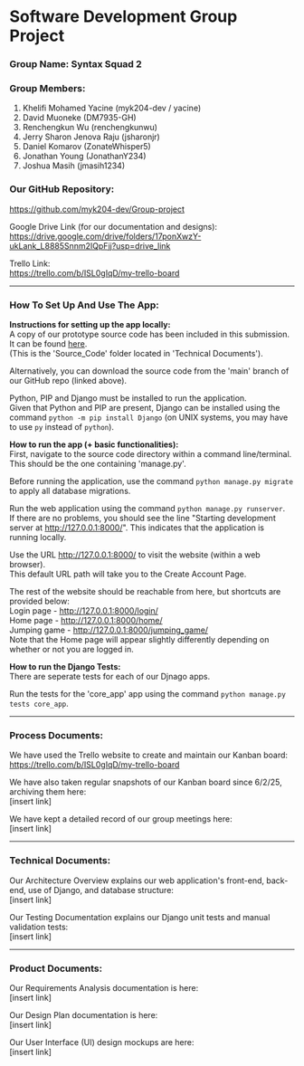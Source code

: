 # Software Development Group Project

### Group Name: Syntax Squad 2

### Group Members:
1) Khelifi Mohamed Yacine (myk204-dev / yacine)
2) David Muoneke (DM7935-GH)
3) Renchengkun Wu (renchengkunwu)
4) Jerry Sharon Jenova Raju (jsharonjr)
5) Daniel Komarov (ZonateWhisper5)
6) Jonathan Young (JonathanY234)
7) Joshua Masih (jmasih1234)

### Our GitHub Repository:
https://github.com/myk204-dev/Group-project

Google Drive Link (for our documentation and designs):  
https://drive.google.com/drive/folders/17ponXwzY-ukLank_L8885Snnm2IQpFjj?usp=drive_link

Trello Link:  
https://trello.com/b/ISL0gIqD/my-trello-board


---

### How To Set Up And Use The App:
**Instructions for setting up the app locally:**  
A copy of our prototype source code has been included in this submission.
It can be found [here](./Technical%20Documents/Link%20To%20GitHub%20Repository.txt).  
(This is the 'Source_Code' folder located in 'Technical Documents').

Alternatively, you can download the source code from the 'main' branch of our GitHub repo (linked above).

Python, PIP and Django must be installed to run the application.  
Given that Python and PIP are present, Django can be installed using the command `python -m pip install Django`
(on UNIX systems, you may have to use `py` instead of `python`).  

**How to run the app (+ basic functionalities):**  
First, navigate to the source code directory within a command line/terminal. This should be the one containing 'manage.py'.  

Before running the application, use the command `python manage.py migrate` to apply all database migrations.

Run the web application using the command `python manage.py runserver`.  
If there are no problems, you should see the line "Starting development server at http://127.0.0.1:8000/".
This indicates that the application is running locally.  

Use the URL http://127.0.0.1:8000/ to visit the website (within a web browser).  
This default URL path will take you to the Create Account Page.  

The rest of the website should be reachable from here, but shortcuts are provided below:  
Login page - http://127.0.0.1:8000/login/  
Home page - http://127.0.0.1:8000/home/  
Jumping game - http://127.0.0.1:8000/jumping_game/  
Note that the Home page will appear slightly differently depending on whether or not you are logged in.  

**How to run the Django Tests:**  
There are seperate tests for each of our Djnago apps.  

Run the tests for the 'core_app' app using the command `python manage.py tests core_app`.

---

### Process Documents:
We have used the Trello website to create and maintain our Kanban board:  
https://trello.com/b/ISL0gIqD/my-trello-board

We have also taken regular snapshots of our Kanban board since 6/2/25, archiving them here:  
[insert link]

We have kept a detailed record of our group meetings here:    
[insert link]

---

### Technical Documents:
Our Architecture Overview explains our web application's front-end, back-end, use of Django, and database structure:    
[insert link]

Our Testing Documentation explains our Django unit tests and manual validation tests:    
[insert link]

---

### Product Documents:
Our Requirements Analysis documentation is here:  
[insert link]

Our Design Plan documentation is here:  
[insert link]

Our User Interface (UI) design mockups are here:  
[insert link]
